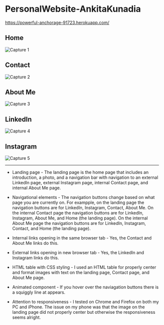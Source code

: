 # PersonalWebsite-AnkitaKunadia

https://powerful-anchorage-91723.herokuapp.com/

## Home
![Capture 1](https://github.ccs.neu.edu/NEU-CS5610-SU20/PersonalWebsite-AnkitaKunadia/blob/master/screenshots/Capture1.JPG)

## Contact
![Capture 2](https://github.ccs.neu.edu/NEU-CS5610-SU20/PersonalWebsite-AnkitaKunadia/blob/master/screenshots/Capture2.JPG)

## About Me
![Capture 3](https://github.ccs.neu.edu/NEU-CS5610-SU20/PersonalWebsite-AnkitaKunadia/blob/master/screenshots/Capture3.JPG)

## LinkedIn
![Capture 4](https://github.ccs.neu.edu/NEU-CS5610-SU20/PersonalWebsite-AnkitaKunadia/blob/master/screenshots/Capture4.JPG)

## Instagram
![Capture 5](https://github.ccs.neu.edu/NEU-CS5610-SU20/PersonalWebsite-AnkitaKunadia/blob/master/screenshots/Capture5.JPG)

---

* Landing page - The landing page is the home page that includes an introduction, a photo, and a navigation bar with navigation to an external LinkedIn page, external Instagram page, internal Contact page, and internal About Me page.

* Navigational elements - The navigation buttons change based on what page you are currently on. For exampple, on the landing page the navigation buttons are for LinkedIn, Instagram, Contact, About Me. On the internal Contact page the navigation buttons are for LinkedIn, Instagram, About Me, and Home (the landing page). On the internal About Me page the navigation buttons are for LinkedIn, Instagram, Contact, and Home (the landing page).

* Internal links opening in the same browser tab - Yes, the Contact and About Me links do this.

* External links opening in new browser tab - Yes, the LinkedIn and Instagram links do this.

* HTML table with CSS styling - I used an HTML table for properly center and format images with text on the landing page, Contact page, and About Me page.

* Animated component - If you hover over the naviagation buttons there is a squiggly line at appears.

* Attention to responsiveness - I tested on Chrome and Firefox on both my PC and iPhone. The issue on my phone was that the image on the landing page did not properly center but otherwise the responsiveness seems alright.
